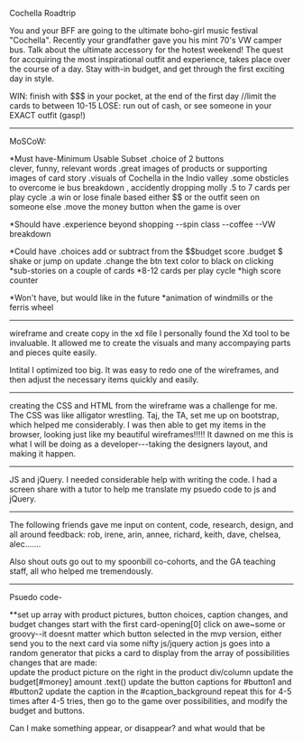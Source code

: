 Cochella Roadtrip

You and your BFF are going to the ultimate boho-girl music festival "Cochella".
Recently your grandfather gave you his mint 70's VW camper bus. Talk about the 
ultimate accessory for the hotest weekend! The quest for accquiring the most 
inspirational outfit and experience, takes place over the course of a day. 
Stay with-in budget, and get through the first exciting day in style. 

WIN: finish with $$$ in your pocket, at the end of the first day 
//limit the cards to between 10-15
LOSE: run out of cash, or
      see someone in your EXACT outfit (gasp!)

******************************************************************
MoSCoW:

  *Must have-Minimum Usable Subset
    .choice of 2 buttons    
        clever, funny, relevant words
    .great images of products or supporting images of card story
    .visuals of Cochella in the Indio valley
    .some obsticles to overcome ie bus breakdown , accidently dropping molly
    .5 to 7 cards per play cycle
    .a win or lose finale based either $$ or the outfit seen on someone else
    .move the money button when the game is over

  *Should have
    .experience beyond shopping
        --spin class
        --coffee
        --VW breakdown

  *Could have
    .choices add or subtract from the $$budget score
    .budget $ shake or jump on update
    .change the btn text color to black on clicking
    *sub-stories on a couple of cards
    *8-12 cards per play cycle
    *high score counter

  *Won't have, but would like in the future
    *animation of windmills or the ferris wheel
**********************************************************************
wireframe and create copy in the xd file
  I personally found the Xd tool to be invaluable. It allowed me to create the visuals and many accompaying  parts and pieces quite easily.

  Intital I optimized too big. It was easy to redo one of the wireframes, and then adjust the necessary items quickly and easily.

***********************************************************************
creating the CSS and HTML from the wireframe was a challenge for me. 
  The CSS was like alligator wrestling. Taj, the TA, set me up on bootstrap, which helped me considerably. I was then able to get my items in the browser, looking just like my beautiful wireframes!!!!! It dawned on me this is what I will be doing as a developer---taking the designers layout, and making it happen.

************************************************************************
JS and jQuery. I needed considerable help with writing the code. I had a screen share with a tutor to help me translate my psuedo code to js and jQuery.
************************************************************************
The following friends gave me input on content, code, research, design, and all around feedback:
rob, irene, arin, annee, richard, keith, dave, chelsea, alec.......

Also shout outs go out to my spoonbill co-cohorts, and the GA teaching staff, all who helped me tremendously.

************************************************************************

Psuedo code-

  **set up array with product pictures, button choices, caption changes, and budget changes
start with the first card-opening[0]
click on awe~some or groovy--it doesnt matter which button selected in the mvp version, either send you to the next card via some nifty js/jquery action
  js goes into a random generator that picks a card to display from the array of possibilities 
    changes that are made:  
        update the product picture on the right in the product div/column
        update the budget[#money] amount .text()
        update the button captions for #button1 and #button2
        update the caption in the #caption_background
    repeat this for 4-5 times
  after 4-5 tries, then go to the game over possibilities, and modify  the budget and buttons.

Can I make something appear, or disappear? and what would that be

